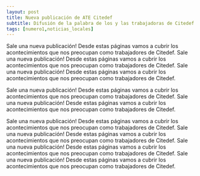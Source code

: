 ```yaml
---
layout: post
title: Nueva publicación de ATE Citedef
subtitle: Difusión de la palabra de los y las trabajadoras de Citedef
tags: [numero1,noticias_locales]
---
```


Sale una nueva publicación! Desde estas páginas vamos a cubrir los acontecimientos
que nos preocupan como trabajadores de Citedef.
Sale una nueva publicación! Desde estas páginas vamos a cubrir los acontecimientos
que nos preocupan como trabajadores de Citedef.
Sale una nueva publicación! Desde estas páginas vamos a cubrir los acontecimientos
que nos preocupan como trabajadores de Citedef.


Sale una nueva publicación! Desde estas páginas vamos a cubrir los acontecimientos
que nos preocupan como trabajadores de Citedef.
Sale una nueva publicación! Desde estas páginas vamos a cubrir los acontecimientos
que nos preocupan como trabajadores de Citedef.

Sale una nueva publicación! Desde estas páginas vamos a cubrir los acontecimientos
que nos preocupan como trabajadores de Citedef.
Sale una nueva publicación! Desde estas páginas vamos a cubrir los acontecimientos
que nos preocupan como trabajadores de Citedef.
Sale una nueva publicación! Desde estas páginas vamos a cubrir los acontecimientos
que nos preocupan como trabajadores de Citedef.
Sale una nueva publicación! Desde estas páginas vamos a cubrir los acontecimientos
que nos preocupan como trabajadores de Citedef.
